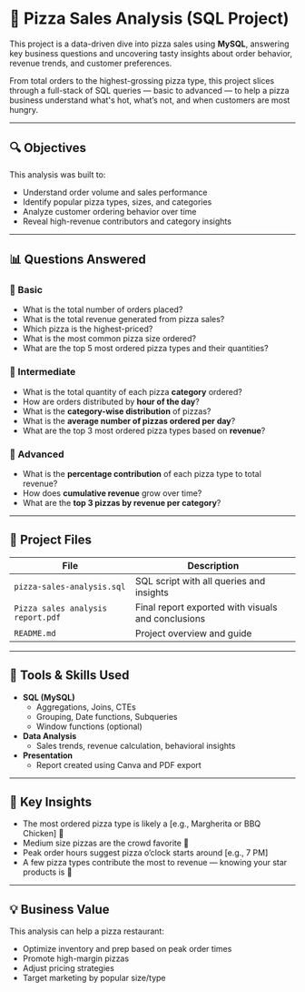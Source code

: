
# 🍕 Pizza Sales Analysis (SQL Project)

This project is a data-driven dive into pizza sales using **MySQL**, answering key business questions and uncovering tasty insights about order behavior, revenue trends, and customer preferences.

From total orders to the highest-grossing pizza type, this project slices through a full-stack of SQL queries — basic to advanced — to help a pizza business understand what's hot, what’s not, and when customers are most hungry.

---

## 🔍 Objectives

This analysis was built to:

- Understand order volume and sales performance
- Identify popular pizza types, sizes, and categories
- Analyze customer ordering behavior over time
- Reveal high-revenue contributors and category insights

---

## 📊 Questions Answered

### 🔹 Basic
- What is the total number of orders placed?
- What is the total revenue generated from pizza sales?
- Which pizza is the highest-priced?
- What is the most common pizza size ordered?
- What are the top 5 most ordered pizza types and their quantities?

### 🔹 Intermediate
- What is the total quantity of each pizza **category** ordered?
- How are orders distributed by **hour of the day**?
- What is the **category-wise distribution** of pizzas?
- What is the **average number of pizzas ordered per day**?
- What are the top 3 most ordered pizza types based on **revenue**?

### 🔹 Advanced
- What is the **percentage contribution** of each pizza type to total revenue?
- How does **cumulative revenue** grow over time?
- What are the **top 3 pizzas by revenue per category**?

---

## 📁 Project Files

| File | Description |
|------|-------------|
| `pizza-sales-analysis.sql` | SQL script with all queries and insights |
| `Pizza sales analysis report.pdf` | Final report exported with visuals and conclusions |
| `README.md` | Project overview and guide |

---

## 🧰 Tools & Skills Used

- **SQL (MySQL)**
  - Aggregations, Joins, CTEs
  - Grouping, Date functions, Subqueries
  - Window functions (optional)
- **Data Analysis**
  - Sales trends, revenue calculation, behavioral insights
- **Presentation**
  - Report created using Canva and PDF export

---

## 🍕 Key Insights

- The most ordered pizza type is likely a [e.g., Margherita or BBQ Chicken] 🍗
- Medium size pizzas are the crowd favorite 🧀
- Peak order hours suggest pizza o’clock starts around [e.g., 7 PM]
- A few pizza types contribute the most to revenue — knowing your star products is 🔑

---

## 💡 Business Value

This analysis can help a pizza restaurant:
- Optimize inventory and prep based on peak order times
- Promote high-margin pizzas
- Adjust pricing strategies
- Target marketing by popular size/type
